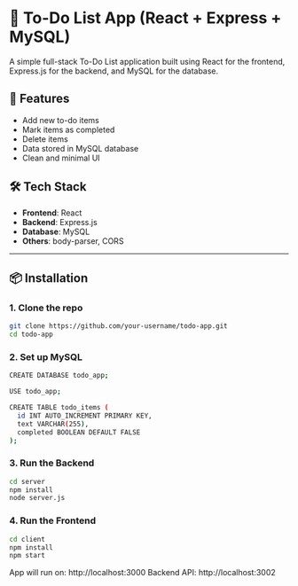 # 📝 To-Do List App (React + Express + MySQL)

A simple full-stack To-Do List application built using React for the frontend, Express.js for the backend, and MySQL for the database.

## 🚀 Features

- Add new to-do items
- Mark items as completed
- Delete items
- Data stored in MySQL database
- Clean and minimal UI

## 🛠️ Tech Stack

- **Frontend**: React
- **Backend**: Express.js
- **Database**: MySQL
- **Others**: body-parser, CORS


---

## 📦 Installation

### 1. Clone the repo
```bash
git clone https://github.com/your-username/todo-app.git
cd todo-app

```

### 2.  Set up MySQL
```bash
CREATE DATABASE todo_app;

USE todo_app;

CREATE TABLE todo_items (
  id INT AUTO_INCREMENT PRIMARY KEY,
  text VARCHAR(255),
  completed BOOLEAN DEFAULT FALSE
);
```
### 3. Run the Backend
```bash
cd server
npm install
node server.js
```
### 4. Run the Frontend
```bash
cd client
npm install
npm start
```

App will run on: http://localhost:3000
Backend API: http://localhost:3002

